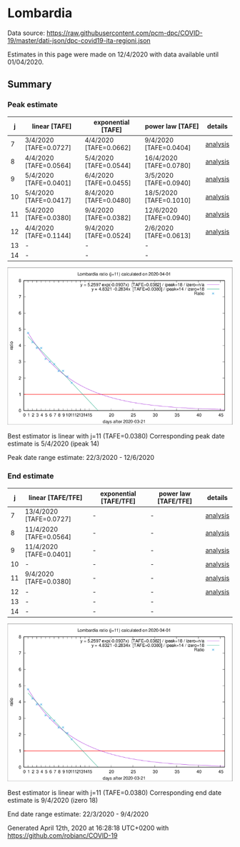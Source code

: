 # Lombardia


Data source: https://raw.githubusercontent.com/pcm-dpc/COVID-19/master/dati-json/dpc-covid19-ita-regioni.json

Estimates in this page were made on 12/4/2020 with data available until 01/04/2020.


## Summary 

### Peak estimate 
|j|linear [TAFE]|exponential [TAFE]|power law [TAFE]|details|
|---|----|-----------|---------|-------|
|7|3/4/2020 [TAFE=0.0727]|4/4/2020 [TAFE=0.0662]|9/4/2020 [TAFE=0.0404]|[analysis](COVID-19_lombardia_j7_2020-04-01.md)|
|8|4/4/2020 [TAFE=0.0564]|5/4/2020 [TAFE=0.0544]|16/4/2020 [TAFE=0.0780]|[analysis](COVID-19_lombardia_j8_2020-04-01.md)|
|9|5/4/2020 [TAFE=0.0401]|6/4/2020 [TAFE=0.0455]|3/5/2020 [TAFE=0.0940]|[analysis](COVID-19_lombardia_j9_2020-04-01.md)|
|10|5/4/2020 [TAFE=0.0417]|8/4/2020 [TAFE=0.0480]|18/5/2020 [TAFE=0.1010]|[analysis](COVID-19_lombardia_j10_2020-04-01.md)|
|11|5/4/2020 [TAFE=0.0380]|9/4/2020 [TAFE=0.0382]|12/6/2020 [TAFE=0.0940]|[analysis](COVID-19_lombardia_j11_2020-04-01.md)|
|12|4/4/2020 [TAFE=0.1144]|9/4/2020 [TAFE=0.0524]|2/6/2020 [TAFE=0.0613]|[analysis](COVID-19_lombardia_j12_2020-04-01.md)|
|13|-|-|-||
|14|-|-|-||

![best peak estimate](COVID-19_lombardia_j11_2020-04-01.png)

Best estimator is linear with j=11 (TAFE=0.0380)
Corresponding peak date estimate is 5/4/2020 (ipeak 14)


Peak date range estimate: 22/3/2020 - 12/6/2020

### End estimate 
|j|linear [TAFE/TFE]|exponential [TAFE/TFE]|power law [TAFE/TFE]|details|
|---|----|-----------|---------|-------|
|7|13/4/2020 [TAFE=0.0727]|-|-|[analysis](COVID-19_lombardia_j7_2020-04-01.md)|
|8|11/4/2020 [TAFE=0.0564]|-|-|[analysis](COVID-19_lombardia_j8_2020-04-01.md)|
|9|11/4/2020 [TAFE=0.0401]|-|-|[analysis](COVID-19_lombardia_j9_2020-04-01.md)|
|10|-|-|-|[analysis](COVID-19_lombardia_j10_2020-04-01.md)|
|11|9/4/2020 [TAFE=0.0380]|-|-|[analysis](COVID-19_lombardia_j11_2020-04-01.md)|
|12|-|-|-|[analysis](COVID-19_lombardia_j12_2020-04-01.md)|
|13|-|-|-||
|14|-|-|-||

![best zero estimate](COVID-19_lombardia_j11_2020-04-01.png)

Best estimator is linear with j=11 (TAFE=0.0380)
Corresponding end date estimate is 9/4/2020 (izero 18)


End date range estimate: 22/3/2020 - 9/4/2020

Generated April 12th, 2020 at 16:28:18 UTC+0200 with https://github.com/robianc/COVID-19
